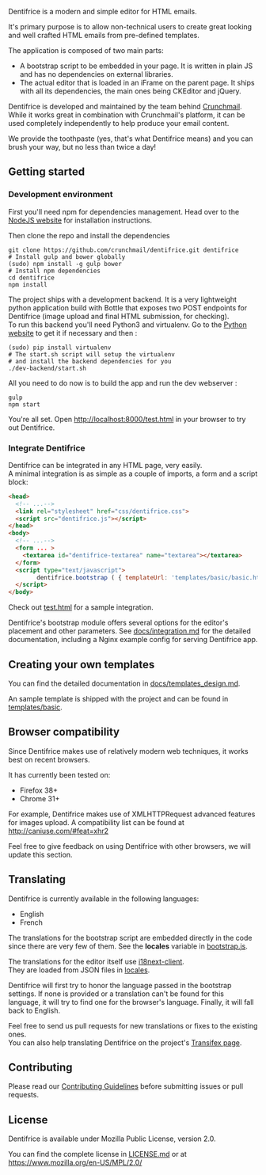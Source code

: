 Dentifrice is a modern and simple editor for HTML emails.

It's primary purpose is to allow non-technical users to create great looking and well crafted HTML emails from pre-defined templates.

The application is composed of two main parts:

* A bootstrap script to be embedded in your page. It is written in plain JS and has no dependencies on external libraries.
* The actual editor that is loaded in an iFrame on the parent page. It ships with all its dependencies, the main ones being CKEditor and jQuery.

Dentifrice is developed and maintained by the team behind [Crunchmail](http://crunchmail.com).  
While it works great in combination with Crunchmail's platform, it can be used completely independently to help produce your email content.

We provide the toothpaste (yes, that's what Dentifrice means) and you can brush your way, but no less than twice a day!

## Getting started

### Development environment

First you'll need npm for dependencies management. Head over to the [NodeJS website](http://nodejs.org) for installation instructions.

Then clone the repo and install the dependencies

    git clone https://github.com/crunchmail/dentifrice.git dentifrice
    # Install gulp and bower globally
    (sudo) npm install -g gulp bower
    # Install npm dependencies
    cd dentifrice
    npm install

The project ships with a development backend. It is a very lightweight python application build with Bottle that exposes two POST endpoints for Dentifrice (image upload and final HTML submission, for checking).  
To run this backend you'll need Python3 and virtualenv. Go to the [Python website](http://python.org) to get it if necessary and then :

    (sudo) pip install virtualenv
    # The start.sh script will setup the virtualenv
    # and install the backend dependencies for you
    ./dev-backend/start.sh

All you need to do now is to build the app and run the dev webserver :

    gulp
    npm start

You're all set. Open [http://localhost:8000/test.html](http://localhost:8000/test.html) in your browser to try out Dentifrice.

### Integrate Dentifrice

Dentifrice can be integrated in any HTML page, very easily.  
A minimal integration is as simple as a couple of imports, a form and a script block:

```html
<head>
  <!-- ...-->
  <link rel="stylesheet" href="css/dentifrice.css">
  <script src="dentifrice.js"></script>
</head>
<body>
  <!-- ...-->
  <form ... >
    <textarea id="dentifrice-textarea" name="textarea"></textarea>
  </form>
  <script type="text/javascript">
		dentifrice.bootstrap ( { templateUrl: 'templates/basic/basic.html' } );
  </script>
</body>
```

Check out [test.html](/src/test.html) for a sample integration.

Dentifrice's bootstrap module offers several options for the editor's placement and other parameters.
See [docs/integration.md](/docs/integration.md) for the detailed documentation, including a Nginx example config for serving Dentifrice app.

## Creating your own templates

You can find the detailed documentation in [docs/templates_design.md](/docs/templates_design.md).

An sample template is shipped with the project and can be found in [templates/basic](/templates/basic).

## Browser compatibility

Since Dentifrice makes use of relatively modern web techniques, it works best on recent browsers.

It has currently been tested on:

* Firefox 38+
* Chrome 31+

For example, Dentifrice makes use of XMLHTTPRequest advanced features for images upload. A compatibility list can be found at http://caniuse.com/#feat=xhr2

Feel free to give feedback on using Dentifrice with other browsers, we will update this section.

## Translating

Dentifrice is currently available in the following languages:

* English
* French

The translations for the bootstrap script are embedded directly in the code since there are very few of them. See the **locales** variable in [bootstrap.js](/src/bootstrap.js).  

The translations for the editor itself use [i18next-client](http://i18next.com/).  
They are loaded from JSON files in [locales](/locales).

Dentifrice will first try to honor the language passed in the bootstrap settings. If none is provided or a translation can't be found for this language, it will try to find one for the browser's language. Finally, it will fall back to English.

Feel free to send us pull requests for new translations or fixes to the existing ones.  
You can also help translating Dentifrice on the project's [Transifex page](https://transifex.com/crunchmail/dentifrice).

## Contributing

Please read our [Contributing Guidelines](/CONTRIBUTING.md) before submitting issues or pull requests.

## License

Dentifrice is available under Mozilla Public License, version 2.0.

You can find the complete license in [LICENSE.md](/LICENSE.md) or at https://www.mozilla.org/en-US/MPL/2.0/
